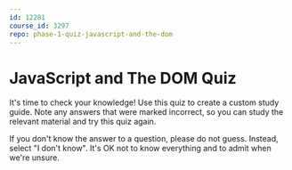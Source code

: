 ```yaml
---
id: 12281
course_id: 3297
repo: phase-1-quiz-javascript-and-the-dom
---
```


# JavaScript and The DOM Quiz

It's time to check your knowledge! Use this quiz to create a custom study guide.
Note any answers that were marked incorrect, so you can study the relevant
material and try this quiz again.

If you don't know the answer to a question, please do not guess. Instead, select
"I don't know". It's OK not to know everything and to admit when we're unsure.
